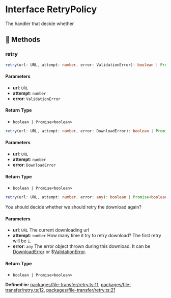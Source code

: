 # Interface RetryPolicy

The handler that decide whether
## 🔧 Methods

### retry

```ts
retry(url: URL, attempt: number, error: ValidationError): boolean | Promise<boolean>
```
#### Parameters

- **url**: `URL`
- **attempt**: `number`
- **error**: `ValidationError`
#### Return Type

- `boolean | Promise<boolean>`

```ts
retry(url: URL, attempt: number, error: DownloadError): boolean | Promise<boolean>
```
#### Parameters

- **url**: `URL`
- **attempt**: `number`
- **error**: `DownloadError`
#### Return Type

- `boolean | Promise<boolean>`

```ts
retry(url: URL, attempt: number, error: any): boolean | Promise<boolean>
```
You should decide whether we should retry the download again?
#### Parameters

- **url**: `URL`
The current downloading url
- **attempt**: `number`
How many time it try to retry download? The first retry will be ``1``.
- **error**: `any`
The error object thrown during this download. It can be [DownloadError](@xmcl/file-transfer.DownloadError) or $[ValidationError](@xmcl/file-transfer.ValidationError).
#### Return Type

- `boolean | Promise<boolean>`

<p style="font-size: 14px; color: var(--vp-c-text-2)">
<strong>Defined in:</strong> <a href="https://github.com/voxelum/minecraft-launcher-core-node/blob/master/packages/file-transfer/retry.ts#L11" target="_blank" rel="noreferrer">packages/file-transfer/retry.ts:11</a>, <a href="https://github.com/voxelum/minecraft-launcher-core-node/blob/master/packages/file-transfer/retry.ts#L12" target="_blank" rel="noreferrer">packages/file-transfer/retry.ts:12</a>, <a href="https://github.com/voxelum/minecraft-launcher-core-node/blob/master/packages/file-transfer/retry.ts#L21" target="_blank" rel="noreferrer">packages/file-transfer/retry.ts:21</a>
</p>


